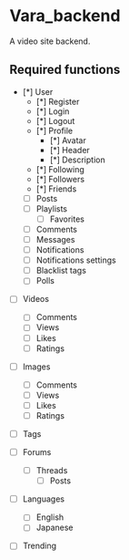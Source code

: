 # Vara_backend
 A video site backend.

## Required functions

- [*] User
  - [*] Register
  - [*] Login
  - [*] Logout
  - [*] Profile
    - [*] Avatar
    - [*] Header
    - [*] Description
  - [*] Following
  - [*] Followers
  - [*] Friends
  - [ ] Posts
  - [ ] Playlists
    - [ ] Favorites
  - [ ] Comments
  - [ ] Messages
  - [ ] Notifications
  - [ ] Notifications settings
  - [ ] Blacklist tags
  - [ ] Polls
- [ ] Videos
  - [ ] Comments
  - [ ] Views
  - [ ] Likes
  - [ ] Ratings
- [ ] Images
  - [ ] Comments
  - [ ] Views
  - [ ] Likes
  - [ ] Ratings
- [ ] Tags
- [ ] Forums
  - [ ] Threads
    - [ ] Posts
- [ ] Languages
  - [ ] English
  - [ ] Japanese
- [ ] Trending


